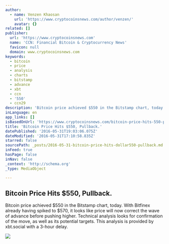 ```yaml
---
author:
  - name: Venzen Khaosan
    url: 'https://www.cryptocoinsnews.com/author/venzen/'
    avatar: {}
related: []
publisher:
  url: 'https://www.cryptocoinsnews.com'
  name: 'CCN: Financial Bitcoin & Cryptocurrency News'
  favicon: null
  domain: www.cryptocoinsnews.com
keywords:
  - bitcoin
  - price
  - analysis
  - charts
  - bitstamp
  - advance
  - xbt
  - ccn
  - '550'
  - ccn29
description: 'Bitcoin price achieved $550 in the Bitstamp chart, today. With Bitfinex already having spiked to $570, it looks like price will now correct the wave of advance before pushing higher. Technical analysis looks for confirmation of the move, as well as its potential targets. This analysis is provided by xbt.social with a 3-hour delay.'
inLanguage: en
app_links: []
isBasedOnUrl: 'https://www.cryptocoinsnews.com/bitcoin-price-hits-550-pullback/'
title: 'Bitcoin Price Hits $550, Pullback.'
datePublished: '2016-05-31T19:03:06.075Z'
dateModified: '2016-05-31T17:10:58.835Z'
starred: false
sourcePath: _posts/2016-05-31-bitcoin-price-hits-dollar550-pullback.md
inFeed: true
hasPage: false
inNav: false
_context: 'http://schema.org'
_type: MediaObject

---
```

<article style=""><h1>Bitcoin Price Hits $550, Pullback.</h1><p>Bitcoin price achieved $550 in the Bitstamp chart, today. With Bitfinex already having spiked to $570, it looks like price will now correct the wave of advance before pushing higher. Technical analysis looks for confirmation of the move, as well as its potential targets. This analysis is provided by xbt.social with a 3-hour delay.</p><img src="https://www.cryptocoinsnews.com/wp-content/uploads/2016/05/Selection_20160531_001.png" /></article>